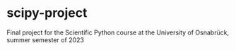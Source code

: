 # scipy-project
Final project for the Scientific Python course at the University of Osnabrück, summer semester of 2023
